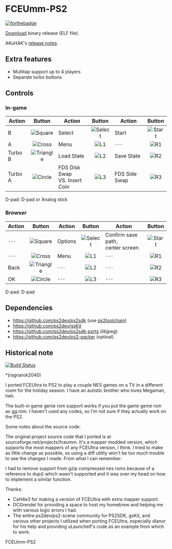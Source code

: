FCEUmm-PS2
===========
[![forthebadge](https://forthebadge.com/images/badges/contains-technical-debt.svg)](https://forthebadge.com)

[Download](https://github.com/infval/Fceumm-PS2/releases) binary release (ELF file).

AKuHAK's [release notes](http://psx-scene.com/forums/f176/fceu-mm-ps2-new-version-118166/).
## Extra features
* Multitap support up to 4 players
* Separate turbo buttons
## Controls
### In-game

Action | Button | Action | Button | Action | Button
------ | :----: | ------ | :----: | ------ | :----:
B | ![Square](https://user-images.githubusercontent.com/38145742/38648065-120deeb8-3df8-11e8-984b-cccab8dd4622.png) | Select | ![Select](https://user-images.githubusercontent.com/38145742/38648134-65d593ca-3df8-11e8-9926-44357e5c44cd.png) | Start | ![Start](https://user-images.githubusercontent.com/38145742/38648145-717997d0-3df8-11e8-99b0-f98a75fc682b.png)
A | ![Cross](https://user-images.githubusercontent.com/38145742/38648019-e30fd27a-3df7-11e8-8e6b-660cdf65b9f6.png) | Menu | ![L1](https://user-images.githubusercontent.com/38145742/38646430-9b548400-3df0-11e8-9158-e6d77afd2115.png) | `---` | ![R1](https://user-images.githubusercontent.com/38145742/38648091-2a2bbe76-3df8-11e8-9894-c53092ee8557.png)
Turbo B | ![Triangle](https://user-images.githubusercontent.com/38145742/38646514-f0d0f2ec-3df0-11e8-9ff6-968a9f43ba9b.png) | Load State | ![L2](https://user-images.githubusercontent.com/38145742/38648101-3684328e-3df8-11e8-83b6-a17a6bb076a9.png) | Save State | ![R2](https://user-images.githubusercontent.com/38145742/38648109-4039008e-3df8-11e8-9171-1b6bacb38091.png)
Turbo A | ![Circle](https://user-images.githubusercontent.com/38145742/38646507-eef3b536-3df0-11e8-8057-c4f8dd361eba.png) | FDS Disk Swap<br/>VS. Insert Coin | ![L3](https://user-images.githubusercontent.com/38145742/38648117-4e97d3d0-3df8-11e8-9278-bc95530fad35.png) | FDS Side Swap | ![R3](https://user-images.githubusercontent.com/38145742/38648122-5b92778e-3df8-11e8-82ea-2eadfcd8764a.png)

D-pad: D-pad or Analog stick
### Browser

Action | Button | Action | Button | Action | Button
------ | :----: | ------ | :----: | ------ | :----:
`---` | ![Square](https://user-images.githubusercontent.com/38145742/38648065-120deeb8-3df8-11e8-984b-cccab8dd4622.png) | Options | ![Select](https://user-images.githubusercontent.com/38145742/38648134-65d593ca-3df8-11e8-9926-44357e5c44cd.png) | Confirm save path,<br/>center screen | ![Start](https://user-images.githubusercontent.com/38145742/38648145-717997d0-3df8-11e8-99b0-f98a75fc682b.png)
`---` | ![Cross](https://user-images.githubusercontent.com/38145742/38648019-e30fd27a-3df7-11e8-8e6b-660cdf65b9f6.png) | Menu | ![L1](https://user-images.githubusercontent.com/38145742/38646430-9b548400-3df0-11e8-9158-e6d77afd2115.png) | `---` | ![R1](https://user-images.githubusercontent.com/38145742/38648091-2a2bbe76-3df8-11e8-9894-c53092ee8557.png)
Back | ![Triangle](https://user-images.githubusercontent.com/38145742/38646514-f0d0f2ec-3df0-11e8-9ff6-968a9f43ba9b.png) | `---` | ![L2](https://user-images.githubusercontent.com/38145742/38648101-3684328e-3df8-11e8-83b6-a17a6bb076a9.png) | `---` | ![R2](https://user-images.githubusercontent.com/38145742/38648109-4039008e-3df8-11e8-9171-1b6bacb38091.png)
OK | ![Circle](https://user-images.githubusercontent.com/38145742/38646507-eef3b536-3df0-11e8-8057-c4f8dd361eba.png) | `---` | ![L3](https://user-images.githubusercontent.com/38145742/38648117-4e97d3d0-3df8-11e8-9278-bc95530fad35.png) | `---` | ![R3](https://user-images.githubusercontent.com/38145742/38648122-5b92778e-3df8-11e8-82ea-2eadfcd8764a.png)

D-pad: D-pad
## Dependencies
* https://github.com/ps2dev/ps2sdk (use [ps2toolchain](https://github.com/ps2dev/ps2toolchain))
* https://github.com/ps2dev/gsKit
* https://github.com/ps2dev/ps2sdk-ports (libjpeg)
* https://github.com/ps2dev/ps2-packer (optinal)

## Historical note

[![Build Status](https://travis-ci.org/AKuHAK/Fceumm-PS2.svg?branch=master)](https://travis-ci.org/AKuHAK/Fceumm-PS2)


*(ragnarok2040)

I ported FCEUltra to PS2 to play a couple NES games on a TV in a different room for the holiday season. I have an autistic brother who loves Megaman, heh.

The built-in game genie rom support works if you put the game genie rom as gg.rom. I haven't used any codes, so I'm not sure if they actually work on the PS2.

Some notes about the source code:

The original project source code that I ported is at sourceforge.net/projects/fceumm. It's a mapper modded version, which supports the most mappers of any FCEUltra version, I think. I tried to make as little change as possible, so using a diff utility won't be too much trouble to see the changes I made. From what I can remember:

I had to remove support from gzip compressed nes roms because of a reference to dup() which wasn't supported and it was over my head on how to implement a similar function.

Thanks:
- CaH4e3 for making a version of FCEUltra with extra mapper support.
- DCGrendel for providing a space to host my homebrew and helping me with various logic errors I had.
- The entire ps2dev/ps2-scene community for PS2SDK, gsKit, and various other projects I utilized when porting FCEUltra, especially dlanor for his help and providing uLaunchelf's code as an example from which to work.

FCEUmm-PS2
